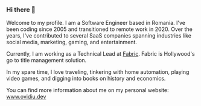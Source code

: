 ### Hi there 👋

Welcome to my profile. I am a Software Engineer based in Romania. I've been coding since 2005 and transitioned to remote work in 2020. Over the years, I've contributed to several SaaS companies spanning industries like social media, marketing, gaming, and entertainment.

Currently, I am working as a Technical Lead at [Fabric](https://www.fabricdata.com/). Fabric is Hollywood's go to title management solution.

In my spare time, I love traveling, tinkering with home automation, playing video games, and digging into books on history and economics.

You can find more information about me on my personal website: www.ovidiu.dev
